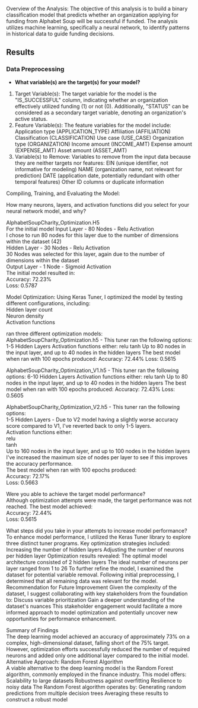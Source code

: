 Overview of the Analysis:
The objective of this analysis is to build a binary classification model that predicts whether an organization applying for funding from Alphabet Soup will be successful if funded. The analysis utilizes machine learning, specifically a neural network, to identify patterns in historical data to guide funding decisions.


## Results

### Data Preprocessing

- **What variable(s) are the target(s) for your model?**
1. Target Variable(s):
The target variable for the model is the "IS_SUCCESSFUL" column, indicating whether an organization effectively utilized funding (1) or not (0). Additionally, "STATUS" can be considered as a secondary target variable, denoting an organization's active status.
2. Feature Variable(s):
The feature variables for the model include:
Application type (APPLICATION_TYPE)
Affiliation (AFFILIATION)
Classification (CLASSIFICATION)
Use case (USE_CASE)
Organization type (ORGANIZATION)
Income amount (INCOME_AMT)
Expense amount (EXPENSE_AMT)
Asset amount (ASSET_AMT)
3. Variable(s) to Remove:
Variables to remove from the input data because they are neither targets nor features:
EIN (unique identifier, not informative for modeling)
NAME (organization name, not relevant for prediction)
DATE (application date, potentially redundant with other temporal features)
Other ID columns or duplicate information


Compiling, Training, and Evaluating the Model:

How many neurons, layers, and activation functions did you select for your neural network model, and why?

AlphabetSoupCharity_Optimization.H5  
For the initial model 
Input Layer - 80 Nodes - Relu Activation  
I chose to run 80 nodes for this layer due to the number of dimensions within the dataset (42)  
Hidden Layer - 30 Nodes - Relu Activation  
30 Nodes was selected for this layer, again due to the number of dimensions within the dataset  
Output Layer - 1 Node - Sigmoid Activation  
The initial model resulted in:  
Accuracy: 72.23%  
Loss: 0.5787

Model Optimization:
Using Keras Tuner, I optimized the model by testing different configurations, including:  
Hidden layer count  
Neuron density  
Activation functions  

ran three different optimization models:
AlphabetSoupCharity_Optimization.h5 - This tuner ran the following options:
1-5 Hidden Layers
Activation functions either:
relu
tanh
Up to 80 nodes in the input layer, and up to 40 nodes in the hidden layers
The best model when ran with 100 epochs produced:
Accuracy: 72.44%
Loss: 0.5615

AlphabetSoupCharity_Optimization_V1.h5 - This tuner ran the following options:
6-10 Hidden Layers
Activation functions either:
relu
tanh
Up to 80 nodes in the input layer, and up to 40 nodes in the hidden layers
The best model when ran with 100 epochs produced:
Accuracy: 72.43%
Loss: 0.5605

AlphabetSoupCharity_Optimization_V2.h5 - This tuner ran the following options:  
1-5 Hidden Layers - Due to V2 model having a slightly worse accuracy score compared to V1, I've reverted back to only 1-5 layers.  
Activation functions either:  
relu  
tanh  
Up to 160 nodes in the input layer, and up to 100 nodes in the hidden layers  
I've increased the maximum size of nodes per layer to see if this improves the accuracy performance.  
The best model when ran with 100 epochs produced:  
Accuracy: 72.17%  
Loss: 0.5663  

Were you able to achieve the target model performance?  
Although optimization attempts were made, the target performance was not reached. The best model achieved:  
Accuracy: 72.44%  
Loss: 0.5615  

What steps did you take in your attempts to increase model performance?  
To enhance model performance, I utilized the Keras Tuner library to explore three distinct tuner programs. Key optimization strategies included:
Increasing the number of hidden layers
Adjusting the number of neurons per hidden layer
Optimization results revealed:
The optimal model architecture consisted of 2 hidden layers
The ideal number of neurons per layer ranged from 1 to 26
To further refine the model, I examined the dataset for potential variable removal. Following initial preprocessing, I determined that all remaining data was relevant for the model.
Recommendation for Future Improvement
Given the complexity of the dataset, I suggest collaborating with key stakeholders from the foundation to:
Discuss variable prioritization
Gain a deeper understanding of the dataset's nuances
This stakeholder engagement would facilitate a more informed approach to model optimization and potentially uncover new opportunities for performance enhancement.


Summary of Findings  
The deep learning model achieved an accuracy of approximately 73% on a complex, high-dimensional dataset, falling short of the 75% target. However, optimization efforts successfully reduced the number of required neurons and added only one additional layer compared to the initial model.  
Alternative Approach: Random Forest Algorithm  
A viable alternative to the deep learning model is the Random Forest algorithm, commonly employed in the finance industry. This model offers:
Scalability to large datasets
Robustness against overfitting
Resilience to noisy data
The Random Forest algorithm operates by:
Generating random predictions from multiple decision trees
Averaging these results to construct a robust model







